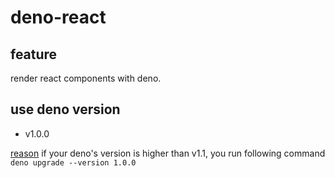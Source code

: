 # deno-react

## feature

render react components with deno.

## use deno version

- v1.0.0

[reason](https://github.com/denoland/deno/issues/6755)
if your deno's version is higher than v1.1, you run following command
`deno upgrade --version 1.0.0`
